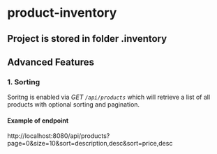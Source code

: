 # product-inventory
## Project is stored in folder .inventory

## Advanced Features

### 1. Sorting
Soritng is enabled via <i>GET `/api/products`</i> which will retrieve a list of all products with optional sorting and pagination.
#### Example of endpoint
http://localhost:8080/api/products?page=0&size=10&sort=description,desc&sort=price,desc
